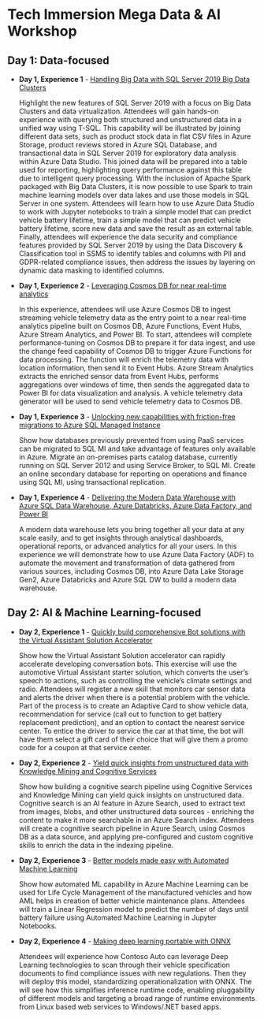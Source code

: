 # Tech Immersion Mega Data & AI Workshop

## Day 1: Data-focused

- **Day 1, Experience 1** - [Handling Big Data with SQL Server 2019 Big Data Clusters](./day1-exp1/README.md)

  Highlight the new features of SQL Server 2019 with a focus on Big Data Clusters and data virtualization. Attendees will gain hands-on experience with querying both structured and unstructured data in a unified way using T-SQL. This capability will be illustrated by joining different data sets, such as product stock data in flat CSV files in Azure Storage, product reviews stored in Azure SQL Database, and transactional data in SQL Server 2019 for exploratory data analysis within Azure Data Studio. This joined data will be prepared into a table used for reporting, highlighting query performance against this table due to intelligent query processing. With the inclusion of Apache Spark packaged with Big Data Clusters, it is now possible to use Spark to train machine learning models over data lakes and use those models in SQL Server in one system. Attendees will learn how to use Azure Data Studio to work with Jupyter notebooks to train a simple model that can predict vehicle battery lifetime, train a simple model that can predict vehicle battery lifetime, score new data and save the result as an external table. Finally, attendees will experience the data security and compliance features provided by SQL Server 2019 by using the Data Discovery & Classification tool in SSMS to identify tables and columns with PII and GDPR-related compliance issues, then address the issues by layering on dynamic data masking to identified columns.

- **Day 1, Experience 2** - [Leveraging Cosmos DB for near real-time analytics](./day1-exp2/README.md)

  In this experience, attendees will use Azure Cosmos DB to ingest streaming vehicle telemetry data as the entry point to a near real-time analytics pipeline built on Cosmos DB, Azure Functions, Event Hubs, Azure Stream Analytics, and Power BI. To start, attendees will complete performance-tuning on Cosmos DB to prepare it for data ingest, and use the change feed capability of Cosmos DB to trigger Azure Functions for data processing. The function will enrich the telemetry data with location information, then send it to Event Hubs. Azure Stream Analytics extracts the enriched sensor data from Event Hubs, performs aggregations over windows of time, then sends the aggregated data to Power BI for data visualization and analysis. A vehicle telemetry data generator will be used to send vehicle telemetry data to Cosmos DB.

- **Day 1, Experience 3** - [Unlocking new capabilities with friction-free migrations to Azure SQL Managed Instance](./day1-exp3/README.md)

  Show how databases previously prevented from using PaaS services can be migrated to SQL MI and take advantage of features only available in Azure. Migrate an on-premises parts catalog database, currently running on SQL Server 2012 and using Service Broker, to SQL MI. Create an online secondary database for reporting on operations and finance using SQL MI, using transactional replication.

- **Day 1, Experience 4** - [Delivering the Modern Data Warehouse with Azure SQL Data Warehouse, Azure Databricks, Azure Data Factory, and Power BI](./day1-exp4/README.md)

  A modern data warehouse lets you bring together all your data at any scale easily, and to get insights through analytical dashboards, operational reports, or advanced analytics for all your users. In this experience we will demonstrate how to use Azure Data Factory (ADF) to automate the movement and transformation of data gathered from various sources, including Cosmos DB, into Azure Data Lake Storage Gen2, Azure Databricks and Azure SQL DW to build a modern data warehouse.

## Day 2: AI & Machine Learning-focused

- **Day 2, Experience 1** - [Quickly build comprehensive Bot solutions with the Virtual Assistant Solution Accelerator](./day2-exp1/README.md)

  Show how the Virtual Assistant Solution accelerator can rapidly accelerate developing conversation bots. This exercise will use the automotive Virtual Assistant starter solution, which converts the user’s speech to actions, such as controlling the vehicle’s climate settings and radio. Attendees will register a new skill that monitors car sensor data and alerts the driver when there is a potential problem with the vehicle. Part of the process is to create an Adaptive Card to show vehicle data, recommendation for service (call out to function to get battery replacement prediction), and an option to contact the nearest service center. To entice the driver to service the car at that time, the bot will have them select a gift card of their choice that will give them a promo code for a coupon at that service center.

- **Day 2, Experience 2** - [Yield quick insights from unstructured data with Knowledge Mining and Cognitive Services](./day2-exp2/README.md)

  Show how building a cognitive search pipeline using Cognitive Services and Knowledge Mining can yield quick insights on unstructured data. Cognitive search is an AI feature in Azure Search, used to extract text from images, blobs, and other unstructured data sources - enriching the content to make it more searchable in an Azure Search index. Attendees will create a cognitive search pipeline in Azure Search, using Cosmos DB as a data source, and applying pre-configured and custom cognitive skills to enrich the data in the indexing pipeline.

- **Day 2, Experience 3** - [Better models made easy with Automated Machine Learning](./day2-exp3/README.md)

  Show how automated ML capability in Azure Machine Learning can be used for Life Cycle Management of the manufactured vehicles and how AML helps in creation of better vehicle maintenance plans. Attendees will train a Linear Regression model to predict the number of days until battery failure using Automated Machine Learning in Jupyter Notebooks.

- **Day 2, Experience 4** - [Making deep learning portable with ONNX](./day2-exp4/README.md)

  Attendees will experience how Contoso Auto can leverage Deep Learning technologies to scan through their vehicle specification documents to find compliance issues with new regulations. Then they will deploy this model, standardizing operationalization with ONNX. The will see how this simplifies inference runtime code, enabling pluggability of different models and targeting a broad range of runtime environments from Linux based web services to Windows/.NET based apps.